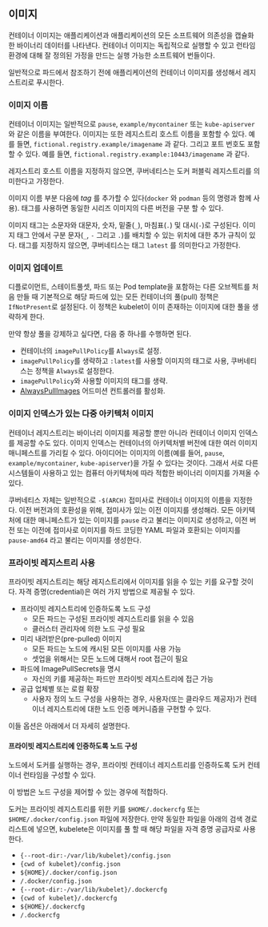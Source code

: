 ## 이미지

컨테이너 이미지는 애플리케이션과 애플리케이션의 모든 소프트웨어 의존성을 캡슐화한 바이너리 데이터를 나타낸다. 컨테이너 이미지는 독립적으로 실행할 수 있고 런타임 환경에 대해 잘 정의된 가정을 만드는 실행 가능한 소프트웨어 번들이다.

일반적으로 파드에서 참조하기 전에 애플리케이션의 컨테이너 이미지를 생성해서 레지스트리로 푸시한다.

### 이미지 이름

컨테이너 이미지는 일반적으로 `pause`, `example/mycontainer` 또는 `kube-apiserver` 와 같은 이름을 부여한다. 이미지는 또한 레지스트리 호스트 이름을 포함할 수 있다. 예를 들면, `fictional.registry.example/imagename` 과 같다. 그리고 포트 번호도 포함할 수 있다. 예를 들면, `fictional.registry.example:10443/imagename` 과 같다.

레지스트리 호스트 이름을 지정하지 않으면, 쿠버네티스는 도커 퍼블릭 레지스트리를 의미한다고 가정한다.

이미지 이름 부분 다음에 *tag* 를 추가할 수 있다(`docker` 와 `podman` 등의 명령과 함께 사용). 태그를 사용하면 동일한 시리즈 이미지의 다른 버전을 구분 할 수 있다.

이미지 태그는 소문자와 대문자, 숫자, 밑줄(`_`), 마침표(`.`) 및 대시(`-`)로 구성된다. 이미지 태그 안에서 구분 문자(`_`, `-` 그리고 `.`)를 배치할 수 있는 위치에 대한 추가 규칙이 있다. 태그를 지정하지 않으면, 쿠버네티스는 태그 `latest` 를 의미한다고 가정한다.

### 이미지 업데이트

디플로이먼트, 스테이트풀셋, 파드 또는 Pod template을 포함하는 다른 오브젝트를 처음 만들 때 기본적으로 해당 파드에 있는 모든 컨테이너의 풀(pull) 정책은 `IfNotPresent`로 설정된다. 이 정책은 kubelet이 이미 존재하는 이미지에 대한 풀을 생략하게 한다.

만약 항상 풀을 강제하고 싶다면, 다음 중 하나를 수행하면 된다.

- 컨테이너의 `imagePullPolicy`를 `Always`로 설정.
- `imagePullPolicy`를 생략하고 `:latest`를 사용할 이미지의 태그로 사용, 쿠버네티스는 정책을 `Always`로 설정한다.
- `imagePullPolicy`와 사용할 이미지의 태그를 생략.
- [AlwaysPullImages](https://kubernetes.io/docs/reference/access-authn-authz/admission-controllers/#alwayspullimages) 어드미션 컨트롤러를 활성화.

### 이미지 인덱스가 있는 다중 아키텍처 이미지

컨테이너 레지스트리는 바이너리 이미지를 제공할 뿐만 아니라 컨테이너 이미지 인덱스를 제공할 수도 있다. 이미지 인덱스는 컨테이너의 아키텍처별 버전에 대한 여러 이미지 매니페스트를 가리킬 수 있다. 아이디어는 이미지의 이름(예를 들어, `pause`, `example/mycontainer`, `kube-apiserver`)을 가질 수 있다는 것이다. 그래서 서로 다른 시스템들이 사용하고 있는 컴퓨터 아키텍처에 따라 적합한 바이너리 이미지를 가져올 수 있다.

쿠버네티스 자체는 일반적으로 `-$(ARCH)` 접미사로 컨테이너 이미지의 이름을 지정한다. 이전 버전과의 호환성을 위해, 접미사가 있는 이전 이미지를 생성해라. 모든 아키텍처에 대한 매니페스트가 있는 이미지를 `pause` 라고 불리는 이미지로 생성하고, 이전 버전 또는 이전에 접미사로 이미지를 하드 코딩한 YAML 파일과 호환되는 이미지를 `pause-amd64` 라고 불리는 이미지를 생성한다.

### 프라이빗 레지스트리 사용

프라이빗 레지스트리는 해당 레지스트리에서 이미지를 읽을 수 있는 키를 요구할 것이다. 자격 증명(credential)은 여러 가지 방법으로 제공될 수 있다.

- 프라이빗 레지스트리에 인증하도록 노드 구성
  - 모든 파드는 구성된 프라이빗 레지스트리를 읽을 수 있음
  - 클러스터 관리자에 의한 노드 구성 필요
- 미리 내려받은(pre-pulled) 이미지
  - 모든 파드는 노드에 캐시된 모든 이미지를 사용 가능
  - 셋업을 위해서는 모든 노드에 대해서 root 접근이 필요
- 파드에 ImagePullSecrets을 명시
  - 자신의 키를 제공하는 파드만 프라이빗 레지스트리에 접근 가능
- 공급 업체별 또는 로컬 확장
  - 사용자 정의 노드 구성을 사용하는 경우, 사용자(또는 클라우드 제공자)가 컨테이너 레지스트리에 대한 노드 인증 메커니즘을 구현할 수 있다.

이들 옵션은 아래에서 더 자세히 설명한다.

#### 프라이빗 레지스트리에 인증하도록 노드 구성

노드에서 도커를 실행하는 경우, 프라이빗 컨테이너 레지스트리를 인증하도록 도커 컨테이너 런타임을 구성할 수 있다.

이 방법은 노드 구성을 제어할 수 있는 경우에 적합하다.

도커는 프라이빗 레지스트리를 위한 키를 `$HOME/.dockercfg` 또는 `$HOME/.docker/config.json` 파일에 저장한다. 만약 동일한 파일을 아래의 검색 경로 리스트에 넣으면, kubelete은 이미지를 풀 할 때 해당 파일을 자격 증명 공급자로 사용한다.

- `{--root-dir:-/var/lib/kubelet}/config.json`
- `{cwd of kubelet}/config.json`
- `${HOME}/.docker/config.json`
- `/.docker/config.json`
- `{--root-dir:-/var/lib/kubelet}/.dockercfg`
- `{cwd of kubelet}/.dockercfg`
- `${HOME}/.dockercfg`
- `/.dockercfg`



 
